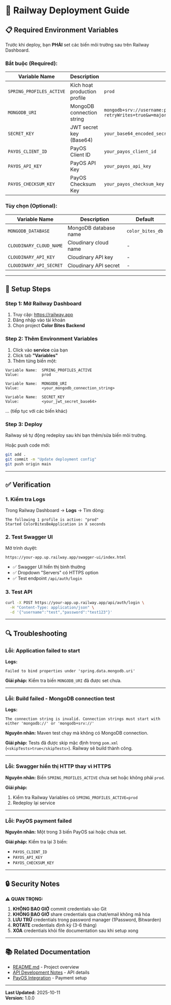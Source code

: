 # 🚀 Railway Deployment Guide

## 📋 Required Environment Variables

Trước khi deploy, bạn **PHẢI** set các biến môi trường sau trên Railway Dashboard.

### **Bắt buộc (Required):**

| Variable Name | Description | Example |
|---------------|-------------|---------|
| `SPRING_PROFILES_ACTIVE` | Kích hoạt production profile | `prod` |
| `MONGODB_URI` | MongoDB connection string | `mongodb+srv://username:password@cluster.mongodb.net/dbname?retryWrites=true&w=majority` |
| `SECRET_KEY` | JWT secret key (Base64) | `your_base64_encoded_secret` |
| `PAYOS_CLIENT_ID` | PayOS Client ID | `your_payos_client_id` |
| `PAYOS_API_KEY` | PayOS API Key | `your_payos_api_key` |
| `PAYOS_CHECKSUM_KEY` | PayOS Checksum Key | `your_payos_checksum_key` |

### **Tùy chọn (Optional):**

| Variable Name | Description | Default |
|---------------|-------------|---------|
| `MONGODB_DATABASE` | MongoDB database name | `color_bites_db` |
| `CLOUDINARY_CLOUD_NAME` | Cloudinary cloud name | - |
| `CLOUDINARY_API_KEY` | Cloudinary API key | - |
| `CLOUDINARY_API_SECRET` | Cloudinary API secret | - |

---

## 🔧 Setup Steps

### **Step 1: Mở Railway Dashboard**

1. Truy cập: https://railway.app
2. Đăng nhập vào tài khoản
3. Chọn project **Color Bites Backend**

### **Step 2: Thêm Environment Variables**

1. Click vào **service** của bạn
2. Click tab **"Variables"**
3. Thêm từng biến một:

```
Variable Name:  SPRING_PROFILES_ACTIVE
Value:          prod
```

```
Variable Name:  MONGODB_URI
Value:          <your_mongodb_connection_string>
```

```
Variable Name:  SECRET_KEY
Value:          <your_jwt_secret_base64>
```

... (tiếp tục với các biến khác)

### **Step 3: Deploy**

Railway sẽ tự động redeploy sau khi bạn thêm/sửa biến môi trường.

Hoặc push code mới:

```bash
git add .
git commit -m "Update deployment config"
git push origin main
```

---

## ✅ Verification

### **1. Kiểm tra Logs**

Trong Railway Dashboard → **Logs** → Tìm dòng:

```
The following 1 profile is active: "prod"
Started ColorBitesBeApplication in X seconds
```

### **2. Test Swagger UI**

Mở trình duyệt:

```
https://your-app.up.railway.app/swagger-ui/index.html
```

- ✅ Swagger UI hiển thị bình thường
- ✅ Dropdown "Servers" có HTTPS option
- ✅ Test endpoint `/api/auth/login`

### **3. Test API**

```bash
curl -X POST https://your-app.up.railway.app/api/auth/login \
  -H "Content-Type: application/json" \
  -d '{"username":"test","password":"test123"}'
```

---

## 🔍 Troubleshooting

### **Lỗi: Application failed to start**

**Logs:**
```
Failed to bind properties under 'spring.data.mongodb.uri'
```

**Giải pháp:** Kiểm tra biến `MONGODB_URI` đã được set chưa.

---

### **Lỗi: Build failed - MongoDB connection test**

**Logs:**
```
The connection string is invalid. Connection strings must start with either 'mongodb://' or 'mongodb+srv://'
```

**Nguyên nhân:** Maven test chạy mà không có MongoDB connection.

**Giải pháp:** Tests đã được skip mặc định trong `pom.xml` (`<skipTests>true</skipTests>`). Railway sẽ build thành công.

---

### **Lỗi: Swagger hiển thị HTTP thay vì HTTPS**

**Nguyên nhân:** Biến `SPRING_PROFILES_ACTIVE` chưa set hoặc không phải `prod`.

**Giải pháp:** 
1. Kiểm tra Railway Variables có `SPRING_PROFILES_ACTIVE=prod`
2. Redeploy lại service

---

### **Lỗi: PayOS payment failed**

**Nguyên nhân:** Một trong 3 biến PayOS sai hoặc chưa set.

**Giải pháp:** Kiểm tra lại 3 biến:
- `PAYOS_CLIENT_ID`
- `PAYOS_API_KEY`
- `PAYOS_CHECKSUM_KEY`

---

## 🔒 Security Notes

⚠️ **QUAN TRỌNG:**

1. **KHÔNG BAO GIỜ** commit credentials vào Git
2. **KHÔNG BAO GIỜ** share credentials qua chat/email không mã hóa
3. **LƯU TRỮ** credentials trong password manager (1Password, Bitwarden)
4. **ROTATE** credentials định kỳ (3-6 tháng)
5. **XÓA** credentials khỏi file documentation sau khi setup xong

---

## 📚 Related Documentation

- [README.md](../README.md) - Project overview
- [API Development Notes](API_DEVELOPMENT_NOTES.md) - API details
- [PayOS Integration](PAYOS_INTEGRATION_GUIDE.md) - Payment setup

---

**Last Updated:** 2025-10-11  
**Version:** 1.0.0

